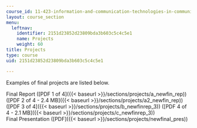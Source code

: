 ```yaml
---
course_id: 11-423-information-and-communication-technologies-in-community-development-spring-2004
layout: course_section
menu:
  leftnav:
    identifier: 2151d23852d23809bda3b603c5c4c5e1
    name: Projects
    weight: 60
title: Projects
type: course
uid: 2151d23852d23809bda3b603c5c4c5e1

---
```


Examples of final projects are listed below.

Final Report ([PDF 1 of 4]({{< baseurl >}}/sections/projects/a_newfin_rep)) ([PDF 2 of 4 - 2.4 MB]({{< baseurl >}}/sections/projects/a2_newfin_rep)) ([PDF 3 of 4]({{< baseurl >}}/sections/projects/b_newfinrep_3)) ([PDF 4 of 4 - 2.1 MB]({{< baseurl >}}/sections/projects/c_newfinrep_3))  
Final Presentation ([PDF]({{< baseurl >}}/sections/projects/newfinal_pres))